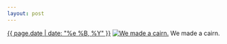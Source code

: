 ```yaml
---
layout: post
---
```


<p>
  <time><a href="/146">{{ page.date | date: "%e %B, %Y" }}</a></time>
  <a href="/146"><img src="{{ site.assets_url }}/146-640.jpg" srcset="{{ site.assets_url }}/146-1280.jpg 1280w, {{ site.assets_url }}/146-960.jpg 960w, {{ site.assets_url }}/146-640.jpg 640w, {{ site.assets_url }}/146-320.jpg 320w" sizes="(min-width: 700px) 50vw, calc(100vw - 2rem)" alt="We made a cairn." /></a>
  <span>We made a cairn.</span>
</p>

